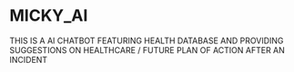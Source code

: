 # MICKY_AI
THIS IS A AI CHATBOT FEATURING HEALTH DATABASE AND PROVIDING SUGGESTIONS ON HEALTHCARE / FUTURE PLAN OF ACTION AFTER AN INCIDENT 
